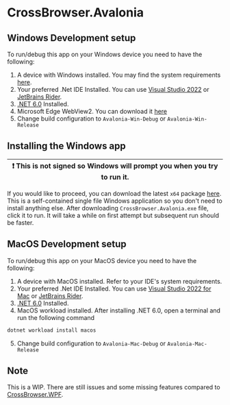 # CrossBrowser.Avalonia

## Windows Development setup

To run/debug this app on your Windows device you need to have the following:
1. A device with Windows installed. You may find the system requirements [here](https://learn.microsoft.com/en-us/visualstudio/releases/2022/system-requirements).
2. Your preferred .Net IDE Installed. You can use [Visual Studio 2022](https://visualstudio.microsoft.com/) or [JetBrains Rider](https://www.jetbrains.com/rider/).
3. [.NET 6.0](https://dotnet.microsoft.com/en-us/download/dotnet/6.0) Installed.
4. Microsoft Edge WebView2. You can download it [here](https://developer.microsoft.com/en-us/microsoft-edge/webview2/)
5. Change build configuration to `Avalonia-Win-Debug` or `Avalonia-Win-Release`


## Installing the Windows app
| :exclamation:  This is not signed so Windows will prompt you when you try to run it.   |
|-----------------------------------------|

If you would like to proceed, you can download the latest `x64` package [here](https://github.com/jeromemanzano/WebBrowser/releases/latest). This is a self-contained single file Windows application so you don't need to install anything else. After downloading `CrossBrowser.Avalonia.exe` file, click it to run. It will take a while on first attempt but subsequent run should be faster.

## MacOS Development setup

To run/debug this app on your MacOS device you need to have the following:
1. A device with MacOS installed. Refer to your IDE's system requirements.
2. Your preferred .Net IDE Installed. You can use [Visual Studio 2022 for Mac](https://visualstudio.microsoft.com/vs/mac/) or [JetBrains Rider](https://www.jetbrains.com/rider/).
3. [.NET 6.0](https://dotnet.microsoft.com/en-us/download/dotnet/6.0) Installed.
4. MacOS workload installed. After installing .NET 6.0, open a terminal and run the following command 
```Bash
dotnet workload install macos 
```
5. Change build configuration to `Avalonia-Mac-Debug` or `Avalonia-Mac-Release`

## Note
This is a WIP. There are still issues and some missing features compared to [CrossBrowser.WPF](https://github.com/jeromemanzano/WebBrowser/tree/main/WebBrowser.WPF).